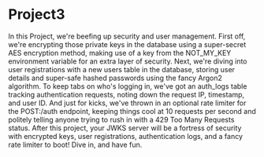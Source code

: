 # Project3

In this Project, we're beefing up security and user management. First off, we're encrypting those private keys in the database using a super-secret AES encryption method, making use of a key from the NOT_MY_KEY environment variable for an extra layer of security. Next, we're diving into user registrations with a new users table in the database, storing user details and super-safe hashed passwords using the fancy Argon2 algorithm. To keep tabs on who's logging in, we've got an auth_logs table tracking authentication requests, noting down the request IP, timestamp, and user ID. And just for kicks, we've thrown in an optional rate limiter for the POST:/auth endpoint, keeping things cool at 10 requests per second and politely telling anyone trying to rush in with a 429 Too Many Requests status. After this project, your JWKS server will be a fortress of security with encrypted keys, user registrations, authentication logs, and a fancy rate limiter to boot! Dive in, and have fun.
